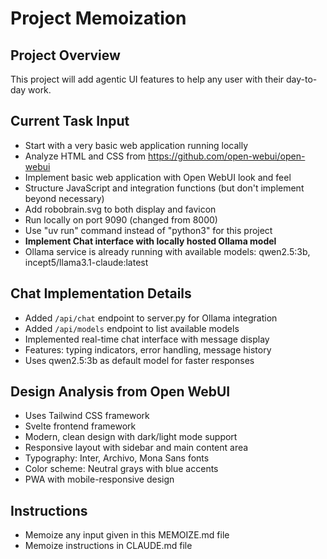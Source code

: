 # Project Memoization

## Project Overview
This project will add agentic UI features to help any user with their day-to-day work.

## Current Task Input
- Start with a very basic web application running locally
- Analyze HTML and CSS from https://github.com/open-webui/open-webui
- Implement basic web application with Open WebUI look and feel
- Structure JavaScript and integration functions (but don't implement beyond necessary)
- Add robobrain.svg to both display and favicon
- Run locally on port 9090 (changed from 8000)
- Use "uv run" command instead of "python3" for this project
- **Implement Chat interface with locally hosted Ollama model**
- Ollama service is already running with available models: qwen2.5:3b, incept5/llama3.1-claude:latest

## Chat Implementation Details
- Added `/api/chat` endpoint to server.py for Ollama integration
- Added `/api/models` endpoint to list available models
- Implemented real-time chat interface with message display
- Features: typing indicators, error handling, message history
- Uses qwen2.5:3b as default model for faster responses

## Design Analysis from Open WebUI
- Uses Tailwind CSS framework
- Svelte frontend framework
- Modern, clean design with dark/light mode support
- Responsive layout with sidebar and main content area
- Typography: Inter, Archivo, Mona Sans fonts
- Color scheme: Neutral grays with blue accents
- PWA with mobile-responsive design

## Instructions
- Memoize any input given in this MEMOIZE.md file
- Memoize instructions in CLAUDE.md file